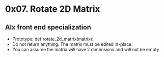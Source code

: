 # 0x07. Rotate 2D Matrix
## Alx front end specialization
* Prototype: def rotate_2d_matrix(matrix):
* Do not return anything. The matrix must be edited in-place.
* You can assume the matrix will have 2 dimensions and will not be empty

